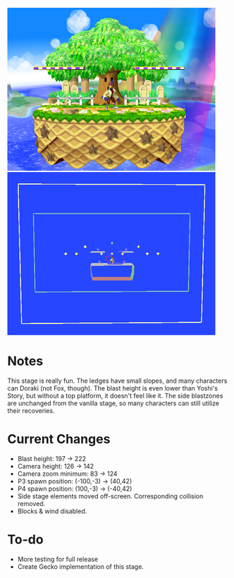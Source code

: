 ![v0.7a](overview.png "v0.7a")
![v0.7a](bounds.png "v0.7a")
# Notes
This stage is really fun. The ledges have small slopes, and many characters can Doraki (not Fox, though). The blast height is even lower than Yoshi's Story, but without a top platform, it doesn't feel like it. The side blastzones are unchanged from the vanilla stage, so many characters can still utilize their recoveries.

# Current Changes
* Blast height: 197 -> 222
* Camera height: 126 -> 142
* Camera zoom minimum: 83 -> 124
* P3 spawn position: (-100,-3) -> (40,42)
* P4 spawn position: (100,-3) -> (-40,42)
* Side stage elements moved off-screen. Corresponding collision removed.
* Blocks & wind disabled.

# To-do
* More testing for full release
* Create Gecko implementation of this stage.